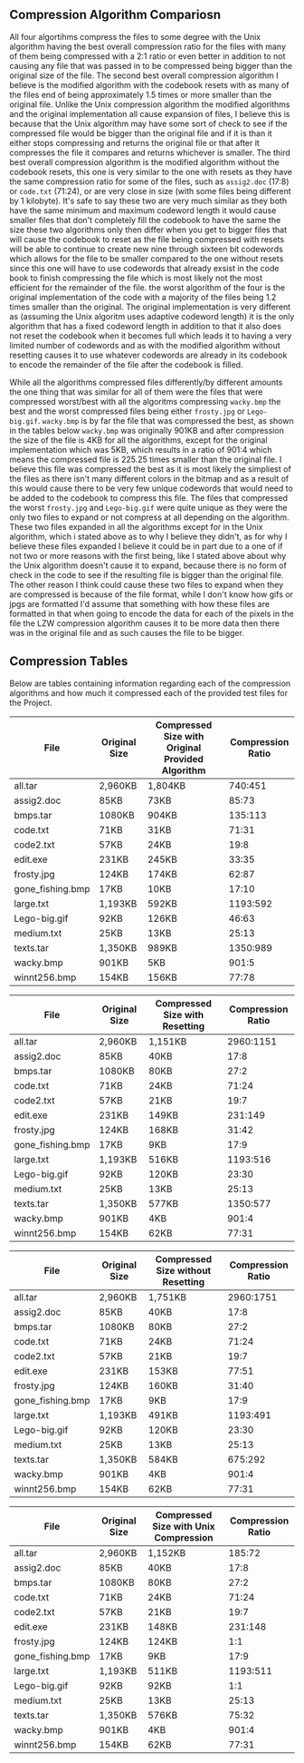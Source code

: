## Compression Algorithm Compariosn
All four algortihms compress the files to some degree with the Unix algorithm having the best overall compression ratio for the files with many of them being compressed with a 2:1 ratio or even better in addition to not causing any file that was passed in to be compressed being bigger than the original size of the file. The second best overall compression algorithm I believe is the modified algorithm with the codebook resets with as many of the files end of being approximately 1.5 times or more smaller than the original file. Unlike the Unix compression algorithm the modified algorithms and the original implementation all cause expansion of files, I believe this is because that the Unix algorithm may have some sort of check to see if the compressed file would be bigger than the original file and if it is than it either stops compressing and returns the original file or that after it compresses the file it compares and returns whichever is smaller. The third best overall compression algorithm is the modified algorithm without the codebook resets, this one is very similar to the one with resets as they have the same compression ratio for some of the files, such as `assig2.doc` (17:8) or `code.txt` (71:24), or are very close in size (with some files being different by 1 kilobyte). It's safe to say these two are very much similar as they both have the same minimum and maximum codeword length it would cause smaller files that don't completely fill the codebook to have the same the size these two algorithms only then differ when you get to bigger files that will cause the codebook to reset as the file being compressed with resets will be able to continue to create new nine through sixteen bit codewords which allows for the file to be smaller compared to the one without resets since this one will have to use codewords that already exsist in the code book to finish compressing the file which is most likely not the most efficient for the remainder of the file. the worst algorithm of the four is the original implementation of the code with a majority of the files being 1.2 times smaller than the original. The original implementation is very different as (assuming the Unix algoritm uses adaptive codeword length) it is the only algorithm that has a fixed codeword length in addition to that it also does not reset the codebook when it becomes full which leads it to having a very limited number of codewords and as with the modified algorithm without resetting causes it to use whatever codewords are already in its codebook to encode the remainder of the file after the codebook is filled.

While all the algorithms compressed files differently/by different amounts the one thing that was similar for all of them were the files that were compressed worst/best with all the algoritms compressing `wacky.bmp` the best and the worst compressed files being either `frosty.jpg` or `Lego-big.gif`. `wacky.bmp` is by far the file that was compressed the best, as shown in the tables below `wacky.bmp` was originally 901KB and after compression the size of the file is 4KB for all the algorithms, except for the original implementation which was 5KB, which results in a ratio of 901:4 which means the compressed file is 225.25 times smaller than the original file. I believe this file was compressed the best as it is most likely the simpliest of the files as there isn't many different colors in the bitmap and as a result of this would cause there to be very few unique codewords that would need to be added to the codebook to compress this file. The files that compressed the worst `frosty.jpg` and `Lego-big.gif` were quite unique as they were the only two files to expand or not compress at all depending on the algorithm. These two files expanded in all the algorithms except for in the Unix algorithm, which i stated above as to why I believe they didn't, as for why I believe these files expanded I believe it could be in part due to a one of if not two or more reasons with the first being, like I stated above about why the Unix algorithm doesn't cause it to expand, because there is no form of check in the code to see if the resulting file is bigger than the original file. The other reason I think could cause these two files to expand when they are compressed is because of the file format, while I don't know how gifs or jpgs are formatted I'd assume that something with how these files are formatted in that when going to encode the data for each of the pixels in the file the LZW compression algorithm causes it to be more data then there was in the original file and as such causes the file to be bigger.
## Compression Tables
Below are tables containing information regarding each of the compression algorithms and how much it compressed each of the provided test files for the Project.

|File|Original Size|Compressed Size with Original Provided Algorithm|Compression Ratio|
|----------------|-------------|-------------------------------------|-----------------|
|all.tar|2,960KB|1,804KB|740:451|
|assig2.doc|85KB|73KB|85:73|
|bmps.tar|1080KB|904KB|135:113|
|code.txt|71KB|31KB|71:31|
|code2.txt|57KB|24KB|19:8|
|edit.exe|231KB|245KB|33:35|
|frosty.jpg|124KB|174KB|62:87|
|gone_fishing.bmp|17KB|10KB|17:10|
|large.txt|1,193KB|592KB|1193:592|
|Lego-big.gif|92KB|126KB|46:63|
|medium.txt|25KB|13KB|25:13|
|texts.tar|1,350KB|989KB|1350:989|
|wacky.bmp|901KB|5KB|901:5|
|winnt256.bmp|154KB|156KB|77:78|

|File|Original Size|Compressed Size with Resetting |Compression Ratio|
|----------------|-------------|-------------------------------------|-----------------|
|all.tar|2,960KB|1,151KB|2960:1151|
|assig2.doc|85KB|40KB|17:8|
|bmps.tar|1080KB|80KB|27:2|
|code.txt|71KB|24KB|71:24|
|code2.txt|57KB|21KB|19:7|
|edit.exe|231KB|149KB|231:149|
|frosty.jpg|124KB|168KB|31:42|
|gone_fishing.bmp|17KB|9KB|17:9|
|large.txt|1,193KB|516KB|1193:516|
|Lego-big.gif|92KB|120KB|23:30|
|medium.txt|25KB|13KB|25:13|
|texts.tar|1,350KB|577KB|1350:577|
|wacky.bmp|901KB|4KB|901:4|
|winnt256.bmp|154KB|62KB|77:31|

|File|Original Size|Compressed Size without Resetting|Compression Ratio|
|----------------|-------------|-------------------------------------|-----------------|
|all.tar|2,960KB|1,751KB|2960:1751|
|assig2.doc|85KB|40KB|17:8|
|bmps.tar|1080KB|80KB|27:2|
|code.txt|71KB|24KB|71:24|
|code2.txt|57KB|21KB|19:7|
|edit.exe|231KB|153KB|77:51|
|frosty.jpg|124KB|160KB|31:40|
|gone_fishing.bmp|17KB|9KB|17:9|
|large.txt|1,193KB|491KB|1193:491|
|Lego-big.gif|92KB|120KB|23:30|
|medium.txt|25KB|13KB|25:13|
|texts.tar|1,350KB|584KB|675:292|
|wacky.bmp|901KB|4KB|901:4|
|winnt256.bmp|154KB|62KB|77:31|

|File|Original Size|Compressed Size with Unix Compression|Compression Ratio|
|----------------|-------------|-------------------------------------|-----------------|
|all.tar|2,960KB|1,152KB|185:72|
|assig2.doc|85KB|40KB|17:8|
|bmps.tar|1080KB|80KB|27:2|
|code.txt|71KB|24KB|71:24|
|code2.txt|57KB|21KB|19:7|
|edit.exe|231KB|148KB|231:148|
|frosty.jpg|124KB|124KB|1:1|
|gone_fishing.bmp|17KB|9KB|17:9|
|large.txt|1,193KB|511KB|1193:511|
|Lego-big.gif|92KB|92KB|1:1|
|medium.txt|25KB|13KB|25:13|
|texts.tar|1,350KB|576KB|75:32|
|wacky.bmp|901KB|4KB|901:4|
|winnt256.bmp|154KB|62KB|77:31|


